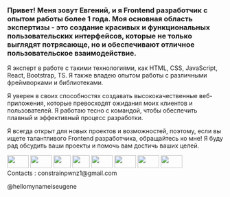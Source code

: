 ### Привет! Меня зовут Евгений, и я Frontend разработчик с опытом работы более 1 года. Моя основная область экспертизы - это создание красивых и функциональных пользовательских интерфейсов, которые не только выглядят потрясающе, но и обеспечивают отличное пользовательское взаимодействие.

Я эксперт в работе с такими технологиями, как HTML, CSS, JavaScript, React, Bootstrap, TS. Я также владею опытом работы с различными фреймворками и библиотеками.

Я уверен в своих способностях создавать высококачественные веб-приложения, которые превосходят ожидания моих клиентов и пользователей. Я работаю тесно с командой, чтобы обеспечить плавный и эффективный процесс разработки.

Я всегда открыт для новых проектов и возможностей, поэтому, если вы ищете талантливого Frontend разработчика, обращайтесь ко мне! Я буду рад обсудить ваши проекты и помочь вам достичь ваших целей. 
<div>
<img width=50 height=30 src="https://img.shields.io/badge/-HTML-<#808080>"/> <img width=50 height=30 src="https://img.shields.io/badge/-CSS-<#808080>"/> <img width=40 height=30 src="https://img.shields.io/badge/-JS-<#808080>"/> <img width=40 height=30 src="https://img.shields.io/badge/-TS-<#808080>"/> <img  width=50 height=30 src="https://img.shields.io/badge/-React-<#808080>"/> <img width=50 height=30 src="https://img.shields.io/badge/-Git-<#808080>"/> <img width=50 height=30 src="https://img.shields.io/badge/-Bootstrap-<#808080>"/> <img width=50 height=30 src="https://img.shields.io/badge/-Redux-<#808080>"/>

</div>
<div>Contacts :
  constrainpwnz1@gmail.com

 @hellomynameiseugene
  </div>
